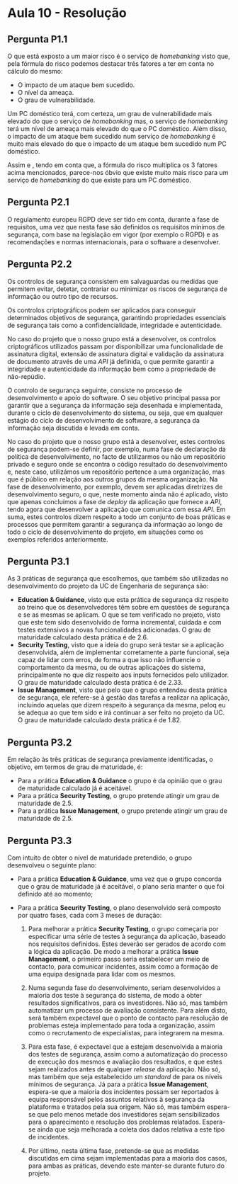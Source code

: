 # Aula 10 - Resolução

## Pergunta P1.1

O que está exposto a um maior risco é o serviço de _homebanking_ visto que, pela fórmula do risco podemos destacar três fatores a ter em conta no cálculo do mesmo:

- O impacto de um ataque bem sucedido.
- O nível da ameaça.
- O grau de vulnerabilidade.

Um PC doméstico terá, com certeza, um grau de vulnerabilidade mais elevado do que o serviço de _homebanking_ mas, o serviço de _homebanking_ terá um nível de ameaça mais elevado do que o PC doméstico. Além disso, o impacto de um ataque bem sucedido num serviço de _homebanking_ é muito mais elevado do que o impacto de um ataque bem sucedido num PC doméstico.

Assim e , tendo em conta que, a fórmula do risco multiplica os 3 fatores acima mencionados, parece-nos óbvio que existe muito mais risco para um serviço de _homebanking_ do que existe para um PC doméstico.

## Pergunta P2.1

O regulamento europeu RGPD deve ser tido em conta, durante a fase de requisitos, uma vez que nesta fase são definidos os requisitos minímos de segurança, com base na legislação em vigor (por exemplo o RGPD) e as recomendações e normas internacionais, para o software a desenvolver.

## Pergunta P2.2

Os controlos de segurança consistem em salvaguardas ou medidas que permitem evitar, detetar, contrariar ou minimizar os riscos de segurança de informação ou outro tipo de recursos.

Os controlos criptográficos podem ser aplicados para conseguir determinados objetivos de segurança, garantindo propriedades essenciais de segurança tais como a confidencialidade, integridade e autenticidade.

No caso do projeto que o nosso grupo está a desenvolver, os controlos criptográficos utilizados passam por disponibilizar uma funcionalidade de assinatura digital, extensão de assinatura digital e validação da assinatura de documento através de uma _API_ já definida, o que permite garantir a integridade e autenticidade da informação bem como a propriedade de não-repúdio.

O controlo de segurança seguinte, consiste no processo de desenvolvimento e apoio do software. O seu objetivo principal passa por garantir que a segurança da informação seja desenhada e implementada, durante o ciclo de desenvolvimento do sistema, ou seja, que em qualquer estágio do ciclo de desenvolvimento de software, a segurança da informação seja discutida e levada em conta.

No caso do projeto que o nosso grupo está a desenvolver, estes controlos de segurança podem-se definir, por exemplo, numa fase de declaração da política de desenvolvimento, no facto de utilizarmos ou não um repositório privado e seguro onde se encontra o código resultado do desenvolvimento e, neste caso, utilizámos um repositório pertence a uma organização, mas que é público em relação aos outros grupos da mesma organização. Na fase de desenvolvimento, por exemplo, devem ser aplicadas diretrizes de desenvolvimento seguro, o que, neste momento ainda não é aplicado, visto que apenas concluímos a fase de _deploy_ da aplicação que fornece a _API_, tendo agora que desenvolver a aplicação que comunica com essa _API_. Em suma, estes controlos dizem respeito a todo um conjunto de boas práticas e processos que permitem garantir a segurança da informação ao longo de todo o ciclo de desenvolvimento do projeto, em situações como os exemplos referidos anteriormente.

## Pergunta P3.1

As 3 práticas de segurança que escolhemos, que também são utilizadas no desenvolvimento do projeto da UC de Engenharia de segurança são:

- **Education & Guidance**, visto que esta prática de segurança diz respeito ao treino que os desenvolvedores têm sobre em questões de segurança e se as mesmas se aplicam. O que se tem verificado no projeto, visto que este tem sido desenvolvido de forma incremental, cuidada e com testes extensivos a novas funcionalidades adicionadas. O grau de maturidade calculado desta prática é de 2.6.
- **Security Testing**, visto que a ideia do grupo será testar se a aplicação desenvolvida, além de implementar corretamente a parte funcional, seja capaz de lidar com erros, de forma a que isso não influencie o comportamento da mesma, ou de outras aplicações do sistema, principalmente no que diz respeito aos inputs fornecidos pelo utilizador. O grau de maturidade calculado desta prática é de 2.33.
- **Issue Management**, visto que pelo que o grupo entendeu desta prática de segurança, ele refere-se à gestão das tarefas a realizar na aplicação, incluindo aquelas que dizem respeito à segurança da mesma, peloq eu se adequa ao que tem sido e irá continuar a ser feito no projeto da UC. O grau de maturidade calculado desta prática é de 1.82.

## Pergunta P3.2

Em relação às três práticas de segurança previamente identificadas, o objetivo, em termos de grau de maturidade, é:

- Para a prática **Education & Guidance** o grupo é da opinião que o grau de maturidade calculado já é aceitável.
- Para a prática **Security Testing**, o grupo pretende atingir um grau de maturidade de 2.5.
- Para a prática **Issue Management**, o grupo pretende atingir um grau de maturidade de 2.5.

## Pergunta P3.3

Com intuito de obter o nível de maturidade pretendido, o grupo desenvolveu o seguinte plano:

- Para a prática **Education & Guidance**, uma vez que o grupo concorda que o grau de maturidade já é aceitável, o plano seria manter o que foi definido até ao momento;
- Para a prática **Security Testing**, o plano desenvolvido será composto por quatro fases, cada com 3 meses de duração:

    1. Para melhorar a prática **Security Testing**, o grupo começaria por especificar uma série de testes à segurança da aplicação, baseado nos requisitos definidos. Estes deverão ser gerados de acordo com a lógica da aplicação. De modo a melhorar a prática **Issue Management**, o primeiro passo seria estabelecer um meio de contacto, para comunicar incidentes, assim como a formação de uma equipa designada para lidar com os mesmos.

    2. Numa segunda fase do desenvolvimento, seriam desenvolvidos a maioria dos teste à segurança do sistema, de modo a obter resultados significativos, para os investidores. Não só, mas também automatizar um processo de avaliação consistente. Para além disto, será também expectavel que o ponto de contacto para resolução de problemas esteja implementado para toda a organização, assim como o recrutamento de especialistas, para integrarem na mesma.

    3. Para esta fase, é expectavel que a estejam desenvolvida a maioria dos testes de segurança, assim como a automatização do processo de execução dos mesmos e avaliação dos resultados, e que estes sejam realizados antes de qualquer *release* da aplicação. Não só, mas também que seja estabelecido um *standard* de para os níveis mínimos de segurança. Já para a prática **Issue Management**, espera-se que a maioria dos incidentes possam ser reportados à equipa responsável pelos assuntos relativos à segurança da plataforma e tratados pela sua origem. Não só, mas também espera-se que pelo menos metade dos investidores sejam sensibilizados para o aparecimento e resolução dos problemas relatados. Espera-se ainda que seja melhorada a coleta dos dados relativa a este tipo de incidentes.

    4. Por último, nesta última fase, pretende-se que as medidas discutidas em cima sejam implementadas para a maioria dos casos, para ambas as práticas, devendo este manter-se durante futuro do projeto.